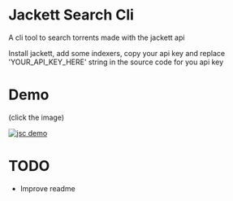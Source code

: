# Jackett Search Cli
A cli tool to search torrents made with the jackett api

Install jackett, add some indexers, copy your api key and replace 'YOUR_API_KEY_HERE' string in the source code for you api key

# Demo

(click the image)

[![jsc demo](https://img.youtube.com/vi/YpXuCSzH4A0/maxresdefault.jpg)](https://www.youtube.com/embed/YpXuCSzH4A0)

# TODO
- Improve readme

